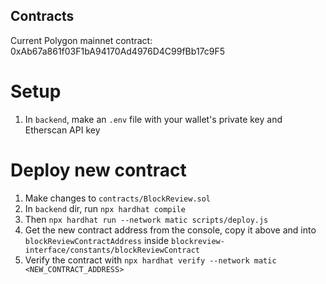 ## Contracts

Current Polygon mainnet contract: 0xAb67a861f03F1bA94170Ad4976D4C99fBb17c9F5

# Setup

1. In `backend`, make an `.env` file with your wallet's private key and Etherscan API key

# Deploy new contract

1. Make changes to `contracts/BlockReview.sol`
2. In `backend` dir, run `npx hardhat compile`
3. Then `npx hardhat run --network matic scripts/deploy.js`
4. Get the new contract address from the console, copy it above and into `blockReviewContractAddress` inside `blockreview-interface/constants/blockReviewContract`
5. Verify the contract with `npx hardhat verify --network matic <NEW_CONTRACT_ADDRESS>`
